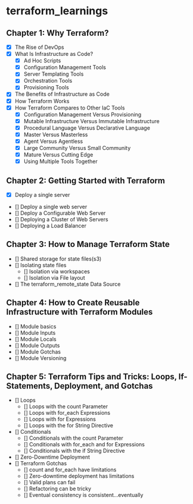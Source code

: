 # terraform_learnings
## Chapter 1: Why Terraform?
- [x] The Rise of DevOps
- [x] What Is Infrastructure as Code?
    - [x] Ad Hoc Scripts
    - [x] Configuration Management Tools
    - [x] Server Templating Tools
    - [x] Orchestration Tools
    - [x] Provisioning Tools
- [x] The Benefits of Infrastructure as Code
- [x] How Terraform Works
- [x] How Terraform Compares to Other IaC Tools
    - [x] Configuration Management Versus Provisioning
    - [x] Mutable Infrastructure Versus Immutable Infrastructure
    - [x] Procedural Language Versus Declarative Language
    - [x] Master Versus Masterless
    - [x] Agent Versus Agentless
    - [x] Large Community Versus Small Community
    - [x] Mature Versus Cutting Edge
    - [x] Using Multiple Tools Together
## Chapter 2: Getting Started with Terraform
- [x] Deploy a single server
- [] Deploy a single web server
- [] Deploy a Configurable Web Server
- [] Deploying a Cluster of Web Servers
- [] Deploying a Load Balancer
## Chapter 3: How to Manage Terraform State
- [] Shared storage for state files(s3)
- [] Isolating state files 
    - [] Isolation via workspaces
    - [] Isolation via File layout
- [] The terraform_remote_state Data Source
## Chapter 4: How to Create Reusable Infrastructure with Terraform Modules
- [] Module basics
- [] Module Inputs
- [] Module Locals
- [] Module Outputs
- [] Module Gotchas
- [] Module Versioning
## Chapter 5: Terraform Tips and Tricks: Loops, If-Statements, Deployment, and Gotchas
- [] Loops
    - [] Loops with the count Parameter
    - [] Loops with for_each Expressions
    - [] Loops with for Expressions
    - [] Loops with the for String Directive
- [] Conditionals
    - [] Conditionals with the count Parameter
    - [] Conditionals with for_each and for Expressions
    - [] Conditionals with the if String Directive
- [] Zero-Downtime Deployment
- [] Terraform Gotchas
    - [] count and for_each have limitations
    - [] Zero-downtime deployment has limitations
    - [] Valid plans can fail
    - [] Refactoring can be tricky
    - [] Eventual consistency is consistent…eventually